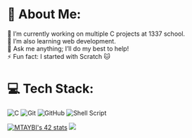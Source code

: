 # 💫 About Me:
🔭 I’m currently working on multiple C projects at 1337 school.<br>🌱 I’m also learning web development.<br>💬 Ask me anything; I’ll do my best to help!<br>⚡ Fun fact: I started with Scratch 🐱


# 💻 Tech Stack:
![C](https://img.shields.io/badge/c-%2300599C.svg?style=for-the-badge&logo=c&logoColor=white)  ![Git](https://img.shields.io/badge/git-%23F05033.svg?style=for-the-badge&logo=git&logoColor=white) ![GitHub](https://img.shields.io/badge/github-%23121011.svg?style=for-the-badge&logo=github&logoColor=white) ![Shell Script](https://img.shields.io/badge/shell_script-%23121011.svg?style=for-the-badge&logo=gnu-bash&logoColor=white)

[![MTAYBI's 42 stats](https://badge.mediaplus.ma/greenbinary/MTAYBI)](https://github.com/oakoudad/badge42)
![](https://quotes-github-readme.vercel.app/api?type=horizontal&theme=radical)

<!-- Proudly created with GPRM ( https://gprm.itsvg.in ) -->
